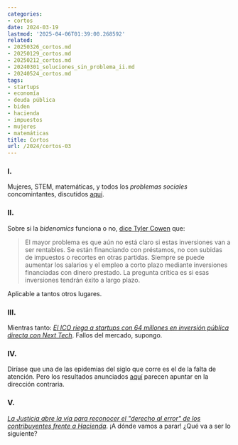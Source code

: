 ```yaml
---
categories:
- cortos
date: 2024-03-19
lastmod: '2025-04-06T01:39:00.268592'
related:
- 20250326_cortos.md
- 20250129_cortos.md
- 20250212_cortos.md
- 20240301_soluciones_sin_problema_ii.md
- 20240524_cortos.md
tags:
- startups
- economía
- deuda pública
- biden
- hacienda
- impuestos
- mujeres
- matemáticas
title: Cortos
url: /2024/cortos-03
---
```


### I.

Mujeres, STEM, matemáticas, y todos los _problemas sociales_ concomintantes, discutidos [aquí](https://derechomercantilespana.blogspot.com/2024/03/tras-la-temporada-de-ninas-y-stem-llega.html).

### II.

Sobre si la _bidenomics_ funciona o no, [dice Tyler Cowen](https://marginalrevolution.com/marginalrevolution/2024/03/is-bidenomics-working.html) que:

> El mayor problema es que aún no está claro si estas inversiones van a ser rentables. Se están financiando con préstamos, no con subidas de impuestos o recortes en otras partidas. Siempre se puede aumentar los salarios y el empleo a corto plazo mediante inversiones financiadas con dinero prestado. La pregunta crítica es si esas inversiones tendrán éxito a largo plazo.

Aplicable a tantos otros lugares.

### III.

Mientras tanto: [_El ICO riega a startups con 64 millones en inversión pública directa con Next Tech_](https://www.lainformacion.com/empresas/ico-riega-milones-inversion-publica-next-tech/2900095/). Fallos del mercado, supongo.

### IV.

Diríase que una de las epidemias del siglo que corre es el de la falta de atención. Pero los resultados anunciados
[aquí](https://marginalrevolution.com/marginalrevolution/2024/03/the-ability-to-concentrate-is-increasing.html)
parecen apuntar en la dirección contraria.


### V.

[_La Justicia abre la vía para reconocer el "derecho al error" de los contribuyentes frente a Hacienda_](https://www.elconfidencial.com/juridico/2024-01-05/derecho-error-tributario-sentencia-tsj-galicia_3804654/). ¡A dónde vamos a parar! ¿Qué va a ser lo siguiente?